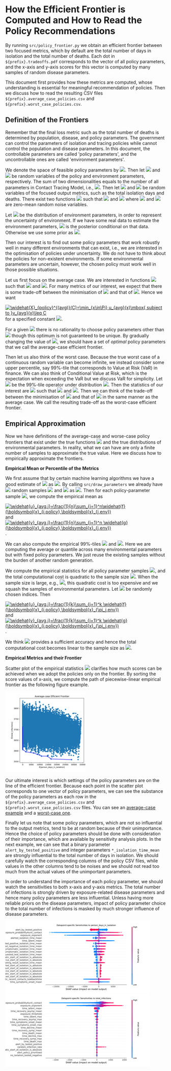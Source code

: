 # How the Efficient Frontier is Computed and How to Read the Policy Recommendations

By running `src/policy_frontier.py` we obtain an efficient frontier between two focused metrics,
which by default are the total number of days in isolation and the total number of deaths.
Each dot in `${prefix}.tradeoffs.pdf` corresponds to the vector of all policy parameters,
and the x-axis and y-axis scores for this vector is computed by many samples of random disease parameters.

This document first provides how these metrics are computed, whose understanding is
essential for meaningful recommendation of policies. Then we discuss how to read the resulting CSV files
`${prefix}.average_case_policies.csv` and `${prefix}.worst_case_policies.csv`.

## Definition of the Frontiers

Remember that the final loss metric such as the total number of deaths
is determined by population, disease, and policy parameters. The government can control
the parameters of isolation and tracing policies while cannot control the population and disease parameters.
In this document, the controllable parameters are called 'policy parameters',
and the uncontrollable ones are called 'environment parameters'.

We denote the space of feasible policy parameters by
<img src="https://render.githubusercontent.com/render/math?math=\Pi\subseteq {\mathbb R}^{d_{policy}}">.
Then let 
<img src="https://render.githubusercontent.com/render/math?math=X_{policy}\in \Pi">
and 
<img src="https://render.githubusercontent.com/render/math?math=X_{env}\in {\mathbb R}^{d_{env}}">
be random variables of the policy and environment parameters, respectively.
The sum of two dimensionalities equals to the number of all parameters in Contact Tracing Model,
i.e., <img src="https://render.githubusercontent.com/render/math?math=d_{policy} %2B d_{env}\equiv d">.
Then let <img src="https://render.githubusercontent.com/render/math?math=Y_1\in {\mathbb R}">
and 
<img src="https://render.githubusercontent.com/render/math?math=Y_2\in {\mathbb R}">
be random variables of the focused output metrics, such as the total isolation days and deaths. 
There exist two functions 
<img src="https://render.githubusercontent.com/render/math?math=f, g: {\mathbb R}^d\to{\mathbb R}">
such that
<img src="https://render.githubusercontent.com/render/math?math=Y_1= f(X_{policy},X_{env}) %2B \varepsilon_1"> and
<img src="https://render.githubusercontent.com/render/math?math=Y_2= g(X_{policy},X_{env}) %2B \varepsilon_2">
where
<img src="https://render.githubusercontent.com/render/math?math=\varepsilon_1"> and 
<img src="https://render.githubusercontent.com/render/math?math=\varepsilon_2"> are
zero-mean random noise variables.

Let <img src="https://render.githubusercontent.com/render/math?math=p(X_{env})">
be the distribution of environment parameters, in order to represent the uncertainty of environment.
If we have some real data to estimate the environment parameters, 
<img src="https://render.githubusercontent.com/render/math?math=p(X_{env})"> is the posterior
conditional on that data. Otherwise we use some prior as 
<img src="https://render.githubusercontent.com/render/math?math=p(X_{env})">.

Then our interest is to find out some policy parameters that work robustly well in many different
environments that can exist, i.e., we are interested in the optimisation of policies under uncertainty.
We do not have to think about the policies for non-existent environments. If some environmental parameters
are uncertain, however, the chosen policy must work well in those possible situations. 

Let us first focus on the average case. We are interested
in functions <img src="https://render.githubusercontent.com/render/math?math=u_{avg}, v_{avg}: \Pi\to{\mathbb R}"> 
such that <img src="https://render.githubusercontent.com/render/math?math=u_{avg}(X_{policy})\triangleq {\mathbb E}_{p(X_{env})}[f(X_{policy},X_{env})]=\int f(X_{policy},X_{env})p(X_{env})dX_{env}">
and <img src="https://render.githubusercontent.com/render/math?math=v_{avg}(X_{policy})\triangleq {\mathbb E}_{p(X_{env})}[g(X_{policy},X_{env})]=\int g(X_{policy},X_{env})p(X_{env})dX_{env}">.
For many metrics of our interest, we expect that there is some trade-off between the minimisation of 
<img src="https://render.githubusercontent.com/render/math?math=u_{avg}"> and that of 
<img src="https://render.githubusercontent.com/render/math?math=v_{avg}">. Hence we want

<a href="https://www.codecogs.com/eqnedit.php?latex=\widehat{X}_{policy}^{(avg)}(C)=\min_{x\in\Pi}&space;u_{avg}(x)\mbox{&space;subject&space;to&space;}v_{avg}(x)\leq&space;C" target="_blank"><img src="https://latex.codecogs.com/gif.latex?\widehat{X}_{policy}^{(avg)}(C)=\min_{x\in\Pi}&space;u_{avg}(x)\mbox{&space;subject&space;to&space;}v_{avg}(x)\leq&space;C" title="\widehat{X}_{policy}^{(avg)}(C)=\min_{x\in\Pi} u_{avg}(x)\mbox{ subject to }v_{avg}(x)\leq C" /></a>  for a specified constant <img src="https://render.githubusercontent.com/render/math?math=C">. 

For a given <img src="https://render.githubusercontent.com/render/math?math=C"> there is no rationality
to choose policy parameters other than 
<img src="https://render.githubusercontent.com/render/math?math=\widehat{X}_{policy}^{(avg)}(C)"> though
this optimum is not guaranteed to be unique.
By gradually changing the value of <img src="https://render.githubusercontent.com/render/math?math=C">,
we should have a set of *optimal* policy parameters that we call the average-case efficient frontier.

Then let us also think of the worst case. Because the true worst case of a continuous random variable
can become infinite, we instead consider some upper percentile, say 99%-tile that corresponds to
Value at Risk (VaR) in finance. We can also think of Conditional Value at Risk, which is the expectation
when exceeding the VaR but we discuss VaR for simplicity.
Let 
<img src="https://render.githubusercontent.com/render/math?math={\mathbb Q}_{p}^{(0.99)}">
be the 99%-tile operator under distribution <img src="https://render.githubusercontent.com/render/math?math=p">.
Then the statistics of our interest are
<img src="https://render.githubusercontent.com/render/math?math=u_{worst}, v_{worst}: \Pi\to{\mathbb R}"> 
such that 
<img src="https://render.githubusercontent.com/render/math?math=u_{worst}(X_{policy})\triangleq {\mathbb Q}_{p(X_{env})}^{(0.99)}[f(X_{policy},X_{env})]"> and
<img src="https://render.githubusercontent.com/render/math?math=v_{worst}(X_{policy})\triangleq {\mathbb Q}_{p(X_{env})}^{(0.99)}[g(X_{policy},X_{env})]">. Then we can think of the trade-off 
between the minimisation of <img src="https://render.githubusercontent.com/render/math?math=u_{worst}">
and that of <img src="https://render.githubusercontent.com/render/math?math=u_{worst}"> in the same manner
as the average case. We call the resulting trade-off as the worst-case efficient frontier.


## Empirical Approximation

Now we have definitions of the average-case and worse-case policy frontiers that exist
under the true functions <img src="https://render.githubusercontent.com/render/math?math=(f, g)">
and the true distributions of environmental parameters.
In reality, what we can have are only a finite number of samples to approximate the true value.
Here we discuss how to empirically approximate the frontiers.

**Empirical Mean or Percentile of the Metrics** 

We first assume that by certain machine learning algorithms we have a good estimate of 
<img src="https://render.githubusercontent.com/render/math?math=(f, g)">
as <img src="https://render.githubusercontent.com/render/math?math=(\widehat{f}, \widehat{g})">.
By calling `src/draw_parameters` we already have
<img src="https://render.githubusercontent.com/render/math?math=n"> random samples
<img src="https://render.githubusercontent.com/render/math?math=X_{policy}"> and
<img src="https://render.githubusercontent.com/render/math?math=X_{env}"> as
<img src="https://render.githubusercontent.com/render/math?math=(\boldsymbol{x}_{i,policy},\boldsymbol{x}_{i,env})_{i=1}^n">. Then for each policy-parameter sample <img src="https://render.githubusercontent.com/render/math?math=\boldsymbol{x}_{i,policy}">, we compute the empirical mean as

<a href="https://www.codecogs.com/eqnedit.php?latex=\widehat{u}_{avg,i}=\frac{1}{n}\sum_{j=1}^n\widehat{f}(\boldsymbol{x}_{i,policy},\boldsymbol{x}_{j,env})" target="_blank"><img src="https://latex.codecogs.com/gif.latex?\widehat{u}_{avg,i}=\frac{1}{n}\sum_{j=1}^n\widehat{f}(\boldsymbol{x}_{i,policy},\boldsymbol{x}_{j,env})" title="\widehat{u}_{avg,i}=\frac{1}{n}\sum_{j=1}^n\widehat{f}(\boldsymbol{x}_{i,policy},\boldsymbol{x}_{j,env})" /></a> and
<a href="https://www.codecogs.com/eqnedit.php?latex=\widehat{v}_{avg,i}=\frac{1}{n}\sum_{j=1}^n&space;\widehat{g}(\boldsymbol{x}_{i,policy},\boldsymbol{x}_{j,env})" target="_blank"><img src="https://latex.codecogs.com/gif.latex?\widehat{v}_{avg,i}=\frac{1}{n}\sum_{j=1}^n&space;\widehat{g}(\boldsymbol{x}_{i,policy},\boldsymbol{x}_{j,env})" title="\widehat{v}_{avg,i}=\frac{1}{n}\sum_{j=1}^n \widehat{g}(\boldsymbol{x}_{i,policy},\boldsymbol{x}_{j,env})" /></a>. 

We can also compute the empirical 99%-tiles 
<img src="https://render.githubusercontent.com/render/math?math=\widehat{u}_{worst,i}"> and
<img src="https://render.githubusercontent.com/render/math?math=\widehat{v}_{worst,i}">.
Here we are computing the average or quantile across many environmental parameters
but with fixed policy parameters. We just reuse the existing samples without the burden of another random generation.

We compute the empirical statistics for all policy parameter samples <img src="https://render.githubusercontent.com/render/math?math=(\boldsymbol{x}_{i,policy})_{i=1}">, and the total computational cost is quadratic to the sample size <img src="https://render.githubusercontent.com/render/math?math=n">. When the sample size is large, e.g., <img src="https://render.githubusercontent.com/render/math?math=n>10^3">, this quadratic cost is too expensive and we squash the samples of environmental parameters. Let
<img src="https://render.githubusercontent.com/render/math?math=\pi_1, \pi_2, \ldots, \pi_k"> be randomly chosen 
indices. Then

<a href="https://www.codecogs.com/eqnedit.php?latex=\widehat{u}_{avg,i}=\frac{1}{k}\sum_{j=1}^k&space;\widehat{f}(\boldsymbol{x}_{i,policy},\boldsymbol{x}_{\pi_j,env})" target="_blank"><img src="https://latex.codecogs.com/gif.latex?\widehat{u}_{avg,i}=\frac{1}{k}\sum_{j=1}^k&space;\widehat{f}(\boldsymbol{x}_{i,policy},\boldsymbol{x}_{\pi_j,env})" title="\widehat{u}_{avg,i}=\frac{1}{k}\sum_{j=1}^k \widehat{f}(\boldsymbol{x}_{i,policy},\boldsymbol{x}_{\pi_j,env})" /></a> and
<a href="https://www.codecogs.com/eqnedit.php?latex=\widehat{v}_{avg,i}=\frac{1}{k}\sum_{j=1}^k&space;\widehat{g}(\boldsymbol{x}_{i,policy},\boldsymbol{x}_{\pi_j,env})" target="_blank"><img src="https://latex.codecogs.com/gif.latex?\widehat{v}_{avg,i}=\frac{1}{k}\sum_{j=1}^k&space;\widehat{g}(\boldsymbol{x}_{i,policy},\boldsymbol{x}_{\pi_j,env})" title="\widehat{v}_{avg,i}=\frac{1}{k}\sum_{j=1}^k \widehat{g}(\boldsymbol{x}_{i,policy},\boldsymbol{x}_{\pi_j,env})" /></a>. 

We think 
<img src="https://render.githubusercontent.com/render/math?math=k=1,000"> provides a sufficient accuracy and hence
the total computational cost becomes linear to the sample size as <img src="https://render.githubusercontent.com/render/math?math={\mathcal O}(kn)">.

**Empirical Metrics and their Frontier** 

Scatter plot of the empirical statistics
<img src="https://render.githubusercontent.com/render/math?math=(\widehat{u}_{avg,i},\widehat{v}_{avg,i})_{i=1}^n">
clarifies how much scores can be achieved when we adopt the policies only on the frontier.
By sorting the score values of x-axis, we compute the path of piecewise-linear empirical frontier as the following figure example.

<img src="./image/isolation_vs_infection.jpg" alt="Efficient Frontier between Isolation Days and Number of Infections" width="50%">

Our ultimate interest is which settings of the policy parameters are on the line of the efficient frontier.
Because each point in the scatter plot corresponds to one vector of policy parameters,
we can see the substance of the policy parameters
as each row in the `${prefix}.average_case_policies.csv` and `${prefix}.worst_case_policies.csv` files.
You can see an [average-case example](../example_result/sample_covid_model/frontier.average_case_policies.csv)
and a [worst-case one](../example_result/sample_covid_model/frontier.average_case_policies.csv).

Finally let us note that some policy parameters, which are not so influential to the output metrics,
tend to be at random because of their unimportance. Hence the choice of policy parameters should be
done with consideration of their importance, which are available by sensitivity analysis plots. In the next example,
we can see that a binary parameter `alert_by_tested_positive` and integer parameters `*_isolation_time_mean` are strongly influential to the total number of days in isolation. We should carefully watch the corresponding columns of
the policy CSV files, while values in the other columns tend to be noises and we should not read too much
from the actual values of the unimportant parameters.

In order to understand the importance of each policy parameter, we should watch the sensitivities to both x-axis and y-axis metrics. The total number of infections is strongly driven by exposure-related disease parameters and hence many policy parameters are less influential. Unless having more reliable priors on the disease parameters, impact of policy parameter choice to the total number of infections is masked by much stronger influence of disease parameters.


<img src="./image/sensitivity2isolation.jpg" alt="Sensitivity to the Total Days in Isolation" width="90%">

<img src="./image/sensitivity2infection.jpg" alt="Sensitivity to the Total Number of Infections" width="90%">




